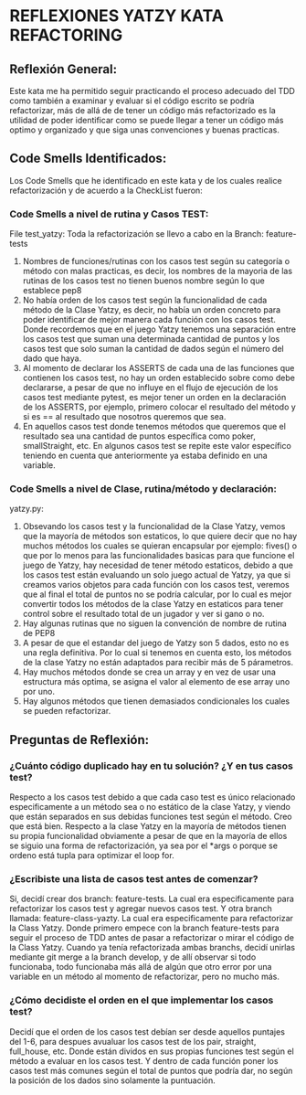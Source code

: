# REFLEXIONES YATZY KATA REFACTORING

## Reflexión General:
Este kata me ha permitido seguir practicando el proceso adecuado del TDD como también a examinar y evaluar si el código escrito se podría refactorizar, más de allá de de tener un código más refactorizado es la utilidad de poder identificar como se puede llegar a tener un código más optimo y organizado y que siga unas convenciones y buenas practicas.
## Code Smells Identificados:
Los Code Smells que he identificado en este kata y de los cuales realice refactorización y de acuerdo a la CheckList fueron:

### Code Smells a nivel de rutina y Casos TEST:
File test_yatzy: Toda la refactorización se llevo a cabo en la Branch: feature-tests
1. Nombres de funciones/rutinas con los casos test según su categoría o método con malas practicas, es decir, los nombres de la mayoria de las rutinas de los casos test no tienen buenos nombre según lo que establece pep8
2. No había orden de los casos test según la funcionalidad de cada método de la Clase Yatzy, es decir, no había un orden concreto para poder identificar de mejor manera cada función con los casos test. Donde recordemos que en el juego Yatzy tenemos una separación entre los casos test que suman una determinada cantidad de puntos y los casos test que solo suman la cantidad de dados según el número del dado que haya.
3. Al momento de declarar los ASSERTS de cada una de las funciones que contienen los casos test, no hay un orden establecido sobre como debe declararse, a pesar de que no influye en el flujo de ejecución de los casos test mediante pytest, es mejor tener un orden en la declaración de los ASSERTS, por ejemplo, primero colocar el resultado del método y si es == al resultado que nosotros queremos que sea.
4. En aquellos casos test donde tenemos métodos que queremos que el resultado sea una cantidad de puntos específica como poker, smallStraight, etc. En algunos casos test se repite este valor específico teniendo en cuenta que anteriormente ya estaba definido en una variable.

### Code Smells a nivel de Clase, rutina/método y declaración:
yatzy.py:
1. Obsevando los casos test y la funcionalidad de la Clase Yatzy, vemos que la mayoría de métodos son estaticos, lo que quiere decir que no hay muchos métodos los cuales se quieran encapsular por ejemplo: fives() o que por lo menos para las funcionalidades basicas para que funcione el juego de Yatzy, hay necesidad de tener método estaticos, debido a que los casos test están evaluando un solo juego actual de Yatzy, ya que si creamos varios objetos para cada función con los casos test, veremos que al final el total de puntos no se podría calcular, por lo cual es mejor convertir todos los métodos de la clase Yatzy en estaticos para tener control sobre el resultado total de un jugador y ver si gano o no.
2. Hay algunas rutinas que no siguen la convención de nombre de rutina de PEP8
3. A pesar de que el estandar del juego de Yatzy son 5 dados, esto no es una regla definitiva. Por lo cual si tenemos en cuenta esto, los métodos de la clase Yatzy no están adaptados para recibir más de 5 párametros.
4. Hay muchos métodos donde se crea un array y en vez de usar una estructura más optima, se asigna el valor al elemento de ese array uno por uno.
5. Hay algunos métodos que tienen demasiados condicionales los cuales se pueden refactorizar.


## Preguntas de Reflexión:

### ¿Cuánto código duplicado hay en tu solución? ¿Y en tus casos test?
Respecto a los casos test debido a que cada caso test es único relacionado especificamente a un método sea o no estático de la clase Yatzy, y viendo que están separados en sus debidas funciones test según el método. Creo que está bien.
Respecto a la clase Yatzy en la mayoría de métodos tienen su propia funcionalidad obviamente a pesar de que en la mayoría de ellos se siguio una forma de refactorización, ya sea por el *args o porque se ordeno está tupla para optimizar el loop for.

### ¿Escribiste una lista de casos test antes de comenzar?
Si, decidí crear dos branch: feature-tests. La cual era especificamente para refactorizar los casos test y agregar nuevos casos test. Y otra branch llamada: feature-class-yazty. La cual era especificamente para refactorizar la Class Yatzy.
Donde primero empece con la branch feature-tests para seguir el proceso de TDD antes de pasar a refactorizar o mirar el código de la Class Yatzy. Cuando ya tenía refactorizada ambas branchs, decidí unirlas mediante git merge a la branch develop, y de allí observar si todo funcionaba, todo funcionaba más allá de algún que otro error por una variable en un método al momento de refactorizar, pero no mucho más.
### ¿Cómo decidiste el orden en el que implementar los casos test? 
Decidí que el orden de los casos test debían ser desde aquellos puntajes del 1-6, para despues avualuar los casos test de los pair, straight, full_house, etc. Donde están dividos en sus propias funciones test según el método a evaluar en los casos test. Y dentro de cada función poner los casos test más comunes según el total de puntos que podría dar, no según la posición de los dados sino solamente la puntuación.

